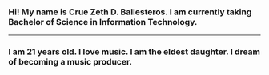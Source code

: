 ### Hi! My name is Crue Zeth D. Ballesteros. I am currently taking Bachelor of Science in Information Technology.
___
### I am 21 years old. I love music. I am the eldest daughter. I dream of becoming a music producer.